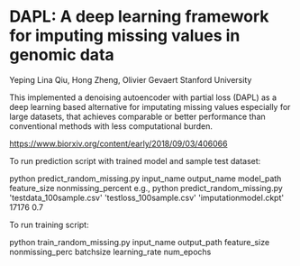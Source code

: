 # DAPL: A deep learning framework for imputing missing values in genomic data

Yeping Lina Qiu, Hong Zheng, Olivier Gevaert
Stanford University

This implemented a denoising autoencoder with partial loss (DAPL) as a deep learning based alternative for imputating missing values especially for large datasets, that achieves comparable or better performance than conventional methods with less computational burden.

https://www.biorxiv.org/content/early/2018/09/03/406066

To run prediction script with trained model and sample test dataset:

python predict_random_missing.py input_name output_name model_path feature_size nonmissing_percent
e.g., python predict_random_missing.py 'testdata_100sample.csv' 'testloss_100sample.csv' 'imputationmodel.ckpt' 17176 0.7

To run training script:

python train_random_missing.py input_name output_path feature_size nonmissing_perc batchsize learning_rate num_epochs